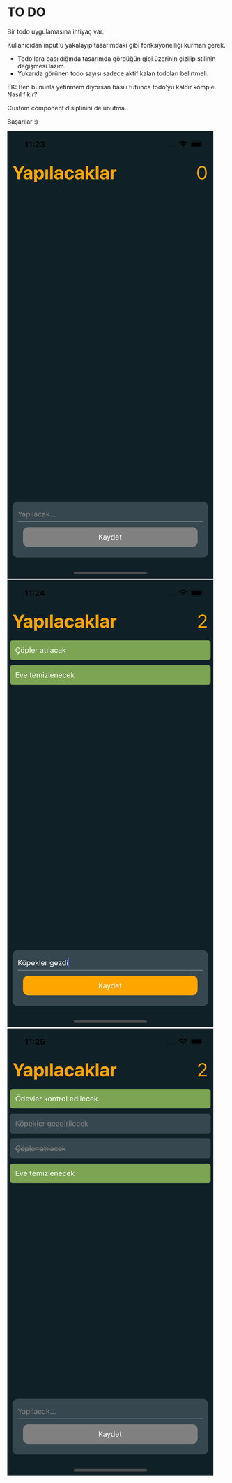 # TO DO

Bir todo uygulamasına ihtiyaç var.

Kullanıcıdan input'u yakalayıp tasarımdaki gibi fonksiyonelliği kurman gerek.

- Todo'lara basıldığında tasarımda gördüğün gibi üzerinin çizilip stilinin değişmesi lazım.
- Yukarıda görünen todo sayısı sadece aktif kalan todoları belirtmeli.

EK: Ben bununla yetinmem diyorsan basılı tutunca todo'yu kaldır komple. Nasıl fikir?

Custom component disiplinini de unutma.

Başarılar :)


![Todo1](https://raw.githubusercontent.com/Kodluyoruz/taskforce/main/react-native/odev_2/figures/todo_1.png)
![Todo2](https://raw.githubusercontent.com/Kodluyoruz/taskforce/main/react-native/odev_2/figures/todo_2.png)
![Todo3](https://raw.githubusercontent.com/Kodluyoruz/taskforce/main/react-native/odev_2/figures/todo_3.png)

